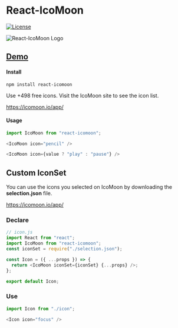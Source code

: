 # React-IcoMoon

[![License](https://img.shields.io/badge/License-Apache%202.0-green.svg)](http://www.apache.org/licenses/LICENSE-2.0.html)

![React-IcoMoon Logo](https://github.com/aykutkardas/React-IcoMoon/blob/v1.0.1/logo.png?raw=true "React IcoMoon")

## [Demo](https://codesandbox.io/s/github/aykutkardas/react-icomoon-playground)

#### Install

```
npm install react-icomoon
```

Use +498 free icons.
Visit the IcoMoon site to see the icon list.

https://icomoon.io/app/

#### Usage

```js
import IcoMoon from "react-icomoon";
```

```js
<IcoMoon icon="pencil" />
```

```js
<IcoMoon icon={value ? "play" : "pause"} />
```

## Custom IconSet

You can use the icons you selected on IcoMoon by downloading the **selection.json** file.

https://icomoon.io/app/

### Declare
```js
// icon.js
import React from "react";
import IcoMoon from "react-icomoon";
const iconSet = require("./selection.json");

const Icon = ({ ...props }) => {
  return <IcoMoon iconSet={iconSet} {...props} />;
};

export default Icon;
```
### Use
```js
import Icon from "./icon";

<Icon icon="focus" />
```
